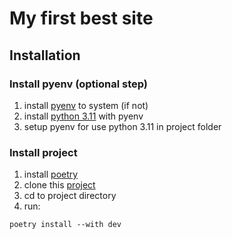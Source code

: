 # My first best site

## Installation

### Install pyenv (optional step)

1. install [pyenv](https://github.com/pyenv/pyenv) to system (if not)
2. install [python 3.11](https://www.python.org/downloads/release/python-3110/) with pyenv
3. setup pyenv for use python 3.11 in project folder

### Install project

1. install [poetry](https://python-poetry.org/docs/)
2. clone this [project](https://github.com/dkorolev13/site.git)
3. cd to project directory
4. run:

```shell
poetry install --with dev
```